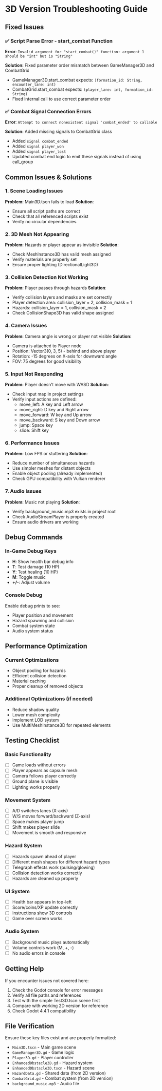 # 3D Version Troubleshooting Guide

## Fixed Issues

### ✅ Script Parse Error - start_combat Function
**Error**: `Invalid argument for "start_combat()" function: argument 1 should be "int" but is "String"`

**Solution**: Fixed parameter order mismatch between GameManager3D and CombatGrid
- GameManager3D.start_combat expects: `(formation_id: String, encounter_lane: int)`
- CombatGrid.start_combat expects: `(player_lane: int, formation_id: String)`
- Fixed internal call to use correct parameter order

### ✅ Combat Signal Connection Errors
**Error**: `Attempt to connect nonexistent signal 'combat_ended' to callable`

**Solution**: Added missing signals to CombatGrid class
- Added `signal combat_ended`
- Added `signal player_won` 
- Added `signal player_lost`
- Updated combat end logic to emit these signals instead of using call_group

## Common Issues & Solutions

### 1. Scene Loading Issues
**Problem**: Main3D.tscn fails to load
**Solution**: 
- Ensure all script paths are correct
- Check that all referenced scripts exist
- Verify no circular dependencies

### 2. 3D Mesh Not Appearing
**Problem**: Hazards or player appear as invisible
**Solution**:
- Check MeshInstance3D has valid mesh assigned
- Verify materials are properly set
- Ensure proper lighting (DirectionalLight3D)

### 3. Collision Detection Not Working
**Problem**: Player passes through hazards
**Solution**:
- Verify collision layers and masks are set correctly
- Player detection area: collision_layer = 2, collision_mask = 1
- Hazards: collision_layer = 1, collision_mask = 2
- Check CollisionShape3D has valid shape assigned

### 4. Camera Issues
**Problem**: Camera angle is wrong or player not visible
**Solution**:
- Camera is attached to Player node
- Position: Vector3(0, 3, 5) - behind and above player
- Rotation: -15 degrees on X-axis for downward angle
- FOV: 75 degrees for good visibility

### 5. Input Not Responding
**Problem**: Player doesn't move with WASD
**Solution**:
- Check input map in project settings
- Verify input actions are defined:
  - move_left: A key and Left arrow
  - move_right: D key and Right arrow  
  - move_forward: W key and Up arrow
  - move_backward: S key and Down arrow
  - jump: Space key
  - slide: Shift key

### 6. Performance Issues
**Problem**: Low FPS or stuttering
**Solution**:
- Reduce number of simultaneous hazards
- Use simpler meshes for distant objects
- Enable object pooling (already implemented)
- Check GPU compatibility with Vulkan renderer

### 7. Audio Issues
**Problem**: Music not playing
**Solution**:
- Verify background_music.mp3 exists in project root
- Check AudioStreamPlayer is properly created
- Ensure audio drivers are working

## Debug Commands

### In-Game Debug Keys
- **H**: Show health bar debug info
- **T**: Test damage (10 HP)
- **Y**: Test healing (10 HP)
- **M**: Toggle music
- **+/-**: Adjust volume

### Console Debug
Enable debug prints to see:
- Player position and movement
- Hazard spawning and collision
- Combat system state
- Audio system status

## Performance Optimization

### Current Optimizations
- Object pooling for hazards
- Efficient collision detection
- Material caching
- Proper cleanup of removed objects

### Additional Optimizations (if needed)
- Reduce shadow quality
- Lower mesh complexity
- Implement LOD system
- Use MultiMeshInstance3D for repeated elements

## Testing Checklist

### Basic Functionality
- [ ] Game loads without errors
- [ ] Player appears as capsule mesh
- [ ] Camera follows player correctly
- [ ] Ground plane is visible
- [ ] Lighting works properly

### Movement System
- [ ] A/D switches lanes (X-axis)
- [ ] W/S moves forward/backward (Z-axis)
- [ ] Space makes player jump
- [ ] Shift makes player slide
- [ ] Movement is smooth and responsive

### Hazard System
- [ ] Hazards spawn ahead of player
- [ ] Different mesh shapes for different hazard types
- [ ] Telegraph effects work (pulsing/glowing)
- [ ] Collision detection works correctly
- [ ] Hazards are cleaned up properly

### UI System
- [ ] Health bar appears in top-left
- [ ] Score/coins/XP update correctly
- [ ] Instructions show 3D controls
- [ ] Game over screen works

### Audio System
- [ ] Background music plays automatically
- [ ] Volume controls work (M, +, -)
- [ ] No audio errors in console

## Getting Help

If you encounter issues not covered here:

1. Check the Godot console for error messages
2. Verify all file paths and references
3. Test with the simple Test3D.tscn scene first
4. Compare with working 2D version for reference
5. Check Godot 4.4.1 compatibility

## File Verification

Ensure these key files exist and are properly formatted:
- `Main3D.tscn` - Main game scene
- `GameManager3D.gd` - Game logic
- `Player3D.gd` - Player controller
- `EnhancedObstacle3D.gd` - Hazard system
- `EnhancedObstacle3D.tscn` - Hazard scene
- `HazardData.gd` - Shared data (from 2D version)
- `CombatGrid.gd` - Combat system (from 2D version)
- `background_music.mp3` - Audio file
